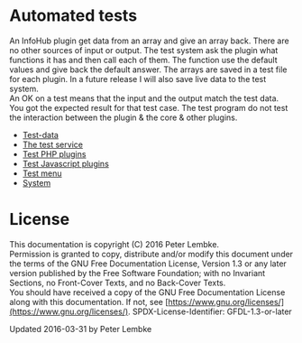 # Automated tests
An InfoHub plugin get data from an array and give an array back. There are no other sources of input or output. The test system ask the plugin what functions it has and then call each of them. The function use the default values and give back the default answer. The arrays are saved in a test file for each plugin. In a future release I will also save live data to the test system.  
An OK on a test means that the input and the output match the test data. You got the expected result for that test case. The test program do not test the interaction between the plugin & the core & other plugins.   
  
- [Test-data](main,test_data)
- [The test service](main,test_service)
- [Test PHP plugins](main,test_php)
- [Test Javascript plugins](main,test_javascript)
- [Test menu](main,test_menu)
- [System](main,test_system)

# License
This documentation is copyright (C) 2016 Peter Lembke.  
Permission is granted to copy, distribute and/or modify this document under the terms of the GNU Free Documentation License, Version 1.3 or any later version published by the Free Software Foundation; with no Invariant Sections, no Front-Cover Texts, and no Back-Cover Texts.  
You should have received a copy of the GNU Free Documentation License along with this documentation. If not, see [https://www.gnu.org/licenses/](https://www.gnu.org/licenses/).  SPDX-License-Identifier: GFDL-1.3-or-later  

Updated 2016-03-31 by Peter Lembke  
